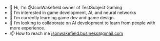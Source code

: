 - 👋 Hi, I’m @JsonWakefield owner of TestSubject Gaming
- 👀 I’m interested in game development, AI, and neural networks
- 🌱 I’m currently learning game dev and game design.
- 💞️ I’m looking to collaborate on AI development to learn from people with more experience.
- 📫 How to reach me jsonwakefield.business@gmail.com
<!---
JsonWakefield/JsonWakefield is a ✨ special ✨ repository because its `README.md` (this file) appears on your GitHub profile.
You can click the Preview link to take a look at your changes.
--->
